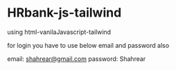 # HRbank-js-tailwind
using html-vanilaJavascript-tailwind

for login you have to use below email and password also

email: shahrear@gmail.com
password: Shahrear
